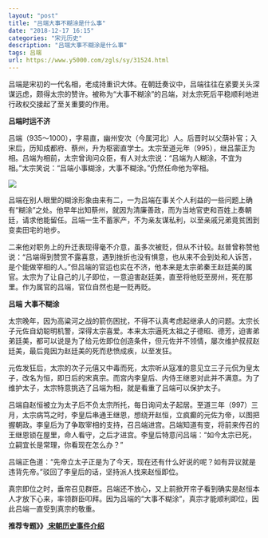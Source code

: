 ```yaml
---
layout: "post"
title: "吕端大事不糊涂是什么事"
date: "2018-12-17 16:15"
categories: "宋元历史"
description: "吕端大事不糊涂是什么事"
tags: 吕端
url: https://www.y5000.com/zgls/sy/31524.html
---
```






吕端是宋初的一代名相，老成持重识大体。在朝廷奏议中，吕端往往在紧要关头深谋远虑，颇得太宗的赞许。被称为“大事不糊涂”的吕端，对太宗死后平稳顺利地进行政权交接起了至关重要的作用。

**吕端时运不济**

吕端（935～1000），字易直，幽州安次（今属河北）人。后晋时以父荫补官；入宋后，历知成都府、蔡州，升为枢密直学士。太宗至道元年（995），继吕蒙正为相。吕端为相前，太宗曾询问众臣，有人对太宗说：“吕端为人糊涂，不宜为相。”太宗笑说：“吕端小事糊涂，大事不糊涂。”仍然任命他为宰相。

![](https://img.y5000.com/uploads/allimg/180719/8-1PG9110343a8.jpg)

吕端在别人眼里的糊涂形象由来有二，一为吕端在事关个人利益的一些问题上确有“糊涂”之处。他早年出知蔡州，就因为清廉善政，而为当地官吏和百姓上奏朝廷，请求他能留任。吕端一生不蓄家产，不为亲友谋私利，以至亲戚兄弟竟贫困到变卖田宅的地步。

二来他对职务上的升迁表现得毫不介意，虽多次被贬，但从不计较。赵普曾称赞他说：“吕端得到赞赏不露喜意，遇到挫折也没有惧意，也从来不会到处和人诉苦，是个能做宰相的人。”但吕端的官运也实在不济，他本来是太宗弟秦王赵廷美的属官。太宗为了让自己的儿子即位，一意迫害赵廷美，直至将他贬至房州，死在那里。作为属官的吕端，官位自然也是一贬再贬。

**吕端** **大事不糊涂**

太宗晚年，因为高粱河之战的箭伤困扰，不得不认真考虑起继承人的问题。太宗长子元佐自幼聪明机警，深得太宗喜爱。本来太宗逼死太祖之子德昭、德芳，迫害弟弟廷美，都可以说是为了给元佐即位创造条件，但元佐并不领情，屡次维护叔叔赵廷美，最后竟因为赵廷美的死而悲愤成疾，以至发狂。

元佐发狂后，太宗的次子元僖又中毒而死，太宗听从寇准的意见立三子元侃为皇太子，改名为恒，即日后的宋真宗。而宫内李皇后、内侍王继恩对此并不满意。为了维护太子，太宗特意挑选了吕端为相，就是看重了吕端可以保护太子。

吕端自赵恒被立为太子后不负太宗所托，每日询问太子起居。至道三年（997）三月，太宗病笃之时，李皇后串通王继恩，想绕开赵恒，立疯癫的元佐为帝，以图把握朝政。李皇后为了争取宰相的支持，召吕端进宫。吕端知道有变，将前来传召的王继恩锁在屋里，命人看守，之后才进宫。李皇后特意问吕端：“如今太宗已死，立嗣宜长是常理，你看现在怎么办？”

吕端正色道：“先帝立太子正是为了今天，现在还有什么好说的呢？如有异议就是违背先帝。”驳回了李皇后的话，坚持派人找来赵恒即位。

真宗即位之时，垂帘召见群臣。吕端还不放心，又上前掀开帘子看到确实是赵恒本人才放下心来，率领群臣叩拜。因为吕端的“大事不糊涂”，真宗才能顺利即位，因此吕端一直受到真宗的敬重。

**推荐专题》》[ 宋朝历史事件介绍](https://www.y5000.com/zgls/sy/31553.html)**
